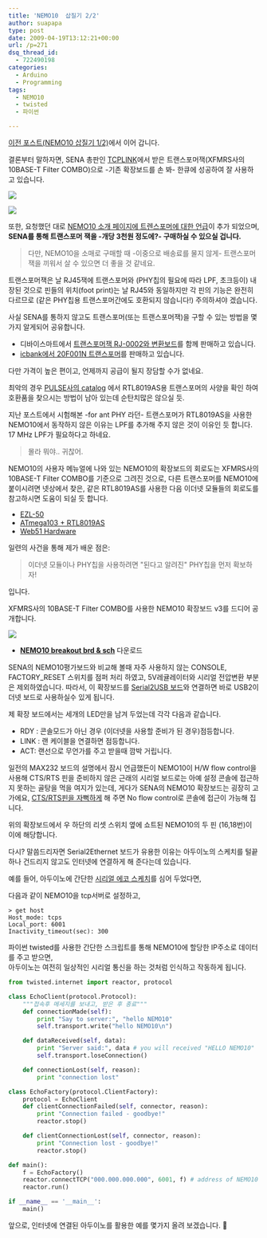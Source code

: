 ```yaml
---
title: 'NEMO10  삽질기 2/2'
author: suapapa
type: post
date: 2009-04-19T13:12:21+00:00
url: /p=271
dsq_thread_id:
  - 722490198
categories:
  - Arduino
  - Programming
tags:
  - NEMO10
  - twisted
  - 파이썬

---
```

[이전 포스트(NEMO10 삽질기 1/2)][1]에서 이어 갑니다.

결론부터 말하자면, SENA 총판인 [TCPLINK][2]에서 받은 트랜스포머잭(XFMRS사의 10BASE-T Filter COMBO)으로 -기존 확장보드를 손 봐- 한큐에 성공하여 잘 사용하고 있습니다.

![](https://homin.dev/asset/blog/image/NEMO10_breakout_v2_fix_1.jpg)

![](https://homin.dev/asset/blog/image/NEMO10_breakout_v2_fix_2.jpg)

또한, 요청했던 대로 [NEMO10 소개 페이지에 트렌스포머에 대한 언급][3]이 추가 되었으며, **SENA를 통해 트랜스포머 잭을 -개당 3천원 정도에?- 구매하실 수 있으실 겁니다.**

> 다만, NEMO10을 소매로 구매할 때 -이중으로 배송료를 물지 않게- 트랜스포머잭을 끼워서 살 수 있으면 더 좋을 것 같네요.

트랜스포머잭은 날 RJ45잭에 트랜스포머와 (PHY칩의 필요에 따라 LPF, 초크등이) 내장된 것으로 핀들의 위치(foot print)는 날 RJ45와 동일하지만 각 핀의 기능은 완전히 다르므로 (같은 PHY칩용 트랜스포머간에도 호환되지 않습니다!) 주의하셔야 겠습니다.

사실 SENA를 통하지 않고도 트랜스포머(또는 트랜스포머잭)을 구할 수 있는 방법을 몇 가지 알게되어 공유합니다.

  * 디바이스마트에서 [트랜스포머잭 RJ-0002와 변환보드][4]를 함께 판매하고 있습니다.
  * [icbank에서 20F001N 트랜스포머][5]를 판매하고 있습니다.

다만 가격이 높은 편이고, 언제까지 공급이 될지 장담할 수가 없네요.

최악의 경우 [PULSE사의 catalog](http://ww2.pulseeng.com/products/datasheets/G003.pdf) 에서 RTL8019AS용 트랜스포머의 사양을 확인 하여 호환품을 찾으시는 방법이 남아 있는데 순탄치많은 않으실 듯.

지난 포스트에서 시험해본 -for ant PHY 라던- 트랜스포머가 RTL8019AS을 사용한 NEMO10에서 동작하지 않은 이유는 LPF를 추가해 주지 않은 것이 이유인 듯 합니다. 17 MHz LPF가 필요하다고 하네요.

> 몰라 뭐야.. 귀찮어.

NEMO10의 사용자 메뉴얼에 나와 있는 NEMO10의 확장보드의 회로도는 XFMRS사의 10BASE-T Filter COMBO를 기준으로 그려진 것으로, 다른 트랜스포머를 NEMO10에 붙이시려면 넷상에서 찾은, 같은 RTL8019AS를 사용한 다음 이더넷 모듈들의 회로도를 참고하시면 도움이 되실 듯 합니다.

  * [EZL-50](http://www.eztcp.com/Support/an/ezl50-app.pdf)
  * [ATmega103 + RTL8019AS](http://www.ipic.co.jp/Pdffiles/at103rtl.pdf)
  * [Web51 Hardware](http://web51.hw-server.com/hw_web51.html)

일련의 사건을 통해 제가 배운 점은:

> 이더넷 모듈이나 PHY칩을 사용하려면 "된다고 알려진" PHY칩을 먼저 확보하자!

입니다.

XFMRS사의 10BASE-T Filter COMBO를 사용한 NEMO10 확장보드 v3를 드디어 공개합니다.

![](https://homin.dev/asset/blog/image/Nemo10_breakout.png)

  * [**NEMO10 breakout brd & sch**][6] 다운로드

SENA의 NEMO10평가보드와 비교해 볼때 자주 사용하지 않는 CONSOLE, FACTORY_RESET 스위치를 점퍼 처리 하였고, 5V레귤레이터와 시리얼 전압변환 부분은 제외하였습니다. 따라서, 이 확장보드를 [Serial2USB 보드][7]와 연결하면 바로 USB2이더넷 보드로 사용하실수 있게 됩니다.

제 확장 보드에서는 세개의 LED만을 남겨 두었는데 각각 다음과 같습니다.

  * RDY : 콘솔모드가 아닌 경우 (이더넷을 사용할 준비가 된 경우)점등합니다.
  * LINK : 랜 케이블을 연결하면 점등합니다.
  * ACT: 랜선으로 무언가를 주고 받을때 깜박 거립니다.

일전의 MAX232 보드의 설명에서 잠시 언급했든이 NEMO10이 H/W flow control을 사용해 CTS/RTS 핀을 준비하지 않은 근래의 시리얼 보드로는 아예 설정 콘솔에 접근하지 못하는 골탕을 먹을 여지가 있는데, 게다가 SENA의 NEMO10 확장보드는 굉장히 고가에요, [CTS/RTS핀을 자뻑하게][8] 해 주면 No flow control로 콘솔에 접근이 가능해 집니다.

위의 확장보드에서 우 하단의 리셋 스위치 옆에 쇼트된 NEMO10의 두 핀 (16,18번)이 이에 해당합니다.

다시? 말씀드리자면 Serial2Ethernet 보드가 유용한 이유는 아두이노의 스케치를 털끝하나 건드리지 않고도 인터넷에 연결하게 해 준다는데 있습니다.

예를 들어, 아두이노에 간단한 [시리얼 에코 스케치][9]를 심어 두었다면,

다음과 같이 NEMO10을 tcp서버로 설정하고,

```
> get host
Host_mode: tcps
Local_port: 6001
Inactivity_timeout(sec): 300

```

파이썬 twisted를 사용한 간단한 스크립트를 통해 NEMO10에 할당한 IP주소로 데이터를 주고 받으면,  
아두이노는 여전히 일상적인 시리얼 통신을 하는 것처럼 인식하고 작동하게 됩니다.

```python
from twisted.internet import reactor, protocol

class EchoClient(protocol.Protocol):
    """접속후 메세지를 보내고, 받은 후 종료"""
    def connectionMade(self):
        print "Say to server:", "hello NEMO10"
        self.transport.write("hello NEMO10\n")

    def dataReceived(self, data):
        print "Server said:", data # you will received "HELLO NEMO10"
        self.transport.loseConnection()

    def connectionLost(self, reason):
        print "connection lost"

class EchoFactory(protocol.ClientFactory):
    protocol = EchoClient
    def clientConnectionFailed(self, connector, reason):
        print "Connection failed - goodbye!"
        reactor.stop()

    def clientConnectionLost(self, connector, reason):
        print "Connection lost - goodbye!"
        reactor.stop()

def main():
    f = EchoFactory()
    reactor.connectTCP("000.000.000.000", 6001, f) # address of NEMO10
    reactor.run()

if __name__ == '__main__':
    main()

```

앞으로, 인터넷에 연결된 아두이노를 활용한 예를 몇가지 올려 보겠습니다. 🙂

 [1]: https://homin.dev/blog/p=230
 [2]: http://www.tcplink.com/
 [3]: http://www.sena.co.kr/korean/products/device_servers/embedded/nemo10/
 [4]: http://www.devicemart.co.kr/mart7/mall.php?cat=005008000&query=view&no=13231
 [5]: http://www.icbank.co.kr/shop/default.asp?file=product_detail.asp&prod_code=P000091442&catg_code=100111
 [6]: https://homin.dev/svn/HW/breakout/NEMO10_breakout/
 [7]: https://homin.dev/blog/p=105
 [8]: http://www.zytrax.com/tech/layer_1/cables/heavy.htm
 [9]: http://forum.falinux.com/zbxe/?document_srl=516420#1